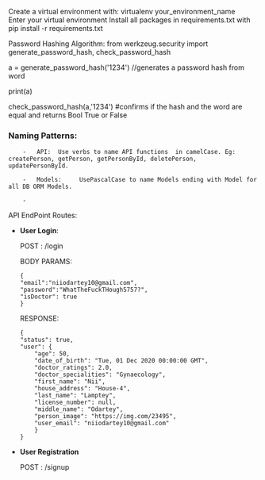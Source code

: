Create a virtual environment with: virtualenv your_environment_name  
Enter your virtual environment
Install all packages in requirements.txt with pip install -r requirements.txt


Password Hashing Algorithm: 
from werkzeug.security import generate_password_hash, check_password_hash		

a = generate_password_hash('1234') //generates a password hash from word		

print(a)		

check_password_hash(a,'1234') #confirms if the hash and the word are equal and returns Bool True or False		


### Naming Patterns:        
		-	API:  Use verbs to name API functions  in camelCase. Eg: createPerson, getPerson, getPersonById, deletePerson, updatePersonById.     

		- 	Models: 	UsePascalCase to name Models ending with Model for all DB ORM Models.       
         
		- 




API EndPoint Routes:
- **User Login**:			

	POST : /login		

	BODY PARAMS: 	

	```
	{
    "email":"niiodartey10@gmail.com",
    "password":"WhatTheFuckTHough5757?",
    "isDoctor": true
	}
	```

	RESPONSE:
	```
	{
    "status": true,
    "user": {
        "age": 50,
        "date_of_birth": "Tue, 01 Dec 2020 00:00:00 GMT",
        "doctor_ratings": 2.0,
        "doctor_specialities": "Gynaecology",
        "first_name": "Nii",
        "house_address": "House-4",
        "last_name": "Lamptey",
        "license_number": null,
        "middle_name": "Odartey",
        "person_image": "https://img.com/23495",
        "user_email": "niiodartey10@gmail.com"
    	}
	}
	```
- **User Registration**		

	POST : /signup
